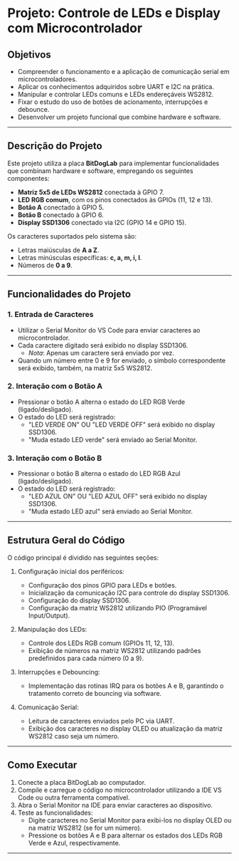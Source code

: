 # Projeto: Controle de LEDs e Display com Microcontrolador

## **Objetivos**
- Compreender o funcionamento e a aplicação de comunicação serial em microcontroladores.
- Aplicar os conhecimentos adquiridos sobre UART e I2C na prática.
- Manipular e controlar LEDs comuns e LEDs endereçáveis WS2812.
- Fixar o estudo do uso de botões de acionamento, interrupções e debounce.
- Desenvolver um projeto funcional que combine hardware e software.

---

## **Descrição do Projeto**
Este projeto utiliza a placa **BitDogLab** para implementar funcionalidades que combinam hardware e software, empregando os seguintes componentes:
- **Matriz 5x5 de LEDs WS2812** conectada à GPIO 7.
- **LED RGB comum**, com os pinos conectados às GPIOs (11, 12 e 13).
- **Botão A** conectado à GPIO 5.
- **Botão B** conectado à GPIO 6.
- **Display SSD1306** conectado via I2C (GPIO 14 e GPIO 15).

Os caracteres suportados pelo sistema são:
- Letras maiúsculas de **A a Z**.
- Letras minúsculas específicas: **c, a, m, i, l**.
- Números de **0 a 9**.

---

## **Funcionalidades do Projeto**

### **1. Entrada de Caracteres**
- Utilizar o Serial Monitor do VS Code para enviar caracteres ao microcontrolador.
- Cada caractere digitado será exibido no display SSD1306.
  - *Nota*: Apenas um caractere será enviado por vez.
- Quando um número entre 0 e 9 for enviado, o símbolo correspondente será exibido, também, na matriz 5x5 WS2812.

### **2. Interação com o Botão A**
- Pressionar o botão A alterna o estado do LED RGB Verde (ligado/desligado).
- O estado do LED será registrado:
  - "LED VERDE ON" OU "LED VERDE OFF" será exibido no display SSD1306.
  - "Muda estado LED verde" será enviado ao Serial Monitor.

### **3. Interação com o Botão B**
- Pressionar o botão B alterna o estado do LED RGB Azul (ligado/desligado).
- O estado do LED será registrado:
  - "LED AZUL ON" OU "LED AZUL OFF" será exibido no display SSD1306.
  - "Muda estado LED azul" será enviado ao Serial Monitor.

---

## **Estrutura Geral do Código**

O código principal é dividido nas seguintes seções:

1. Configuração inicial dos periféricos:
   - Configuração dos pinos GPIO para LEDs e botões.
   - Inicialização da comunicação I2C para controle do display SSD1306.
   - Configuração do display SSD1306.
   - Configuração da matriz WS2812 utilizando PIO (Programável Input/Output).
  
2. Manipulação dos LEDs:
   - Controle dos LEDs RGB comum (GPIOs 11, 12, 13).
   - Exibição de números na matriz WS2812 utilizando padrões predefinidos para cada número (0 a 9).

3. Interrupções e Debouncing:
   - Implementação das rotinas IRQ para os botões A e B, garantindo o tratamento correto de bouncing via software.

4. Comunicação Serial:
   - Leitura de caracteres enviados pelo PC via UART.
   - Exibição dos caracteres no display OLED ou atualização da matriz WS2812 caso seja um número.

---

## **Como Executar**

1. Conecte a placa BitDogLab ao computador.
2. Compile e carregue o código no microcontrolador utilizando a IDE VS Code ou outra ferramenta compatível.
3. Abra o Serial Monitor na IDE para enviar caracteres ao dispositivo.
4. Teste as funcionalidades:
   - Digite caracteres no Serial Monitor para exibi-los no display OLED ou na matriz WS2812 (se for um número).
   - Pressione os botões A e B para alternar os estados dos LEDs RGB Verde e Azul, respectivamente.

---
